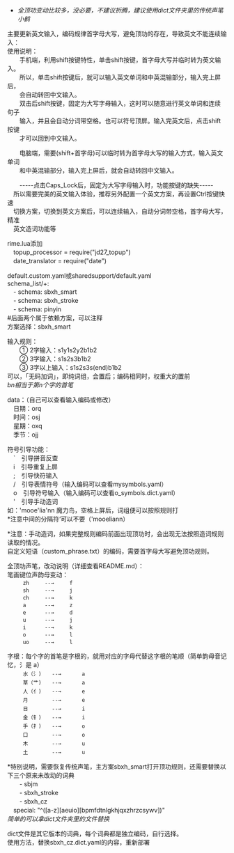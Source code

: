 * *全顶功变动比较多，没必要，不建议折腾，建议使用dict文件夹里的传统声笔小鹤*   

主要更新英文输入，编码规律首字母大写，避免顶功的存在，导致英文不能连续输入：	  
使用说明：	  
　　手机端，利用shift按键特性，单击shift按键，首字母大写并临时转为英文输入。	   
　　所以，单击shift按键后，就可以输入英文单词和中英混输部分，输入完上屏后，	   
　　会自动转回中文输入。	   
　　双击后shift按键，固定为大写字母输入，这时可以随意进行英文单词和连续句子	  
　　输入，并且会自动分词带空格。也可以符号顶屏。输入完英文后，点击shift按键	  
　　才可以回到中文输入。	   

　　电脑端，需要(shift+首字母)可以临时转为首字母大写的输入方式，输入英文单词	  
　　和中英混输部分，输入完上屏后，就会自动转回中文输入。	
         
　　-----点击Caps_Lock后，固定为大写字母输入时，功能按键的缺失-----	   
　所以需要完美的英文输入体验，推荐另外配置一个英文方案，再设置Ctrl按键快速	  
　切换方案，切换到英文方案后，可以连续输入，自动分词带空格，首字母大写，精准	  
　英文造词功能等  	  
    
rime.lua添加  
　topup_processor = require("jd27_topup")  
　date_translator = require("date")  
  
default.custom.yaml或sharedsupport/default.yaml  
schema_list/+:  
　- schema: sbxh_smart     
　- schema: sbxh_stroke    
　- schema: pinyin         
#后面两个属于依赖方案，可以注释  
方案选择：sbxh_smart  

输入规则：  
　　① 2字输入：s1y1s2y2b1b2  
　　② 3字输入：s1s2s3b1b2  
　　③ 3字以上输入：s1s2s3s(end)b1b2  
可以，「无码加词」，即纯词组，会置后；编码相同时，权重大的置前  
*bn相当于第n个字的首笔*  

data：（自己可以查看输入编码或修改）  
　日期：orq  
　时间：osj  
　星期：oxq  
　季节：ojj  

符号引导功能：  
　`　引导拼音反查  
　i　引导重复上屏  
　;　引导快符输入  
　/　引导表情符号（输入编码可以查看mysymbols.yaml）  
　o　引导符号输入（输入编码可以查看o_symbols.dict.yaml）  
　'　引导手动造词  
如：'mooe'lia'nn	魔力鸟，空格上屏后，词组便可以按照规则打  
*注意中间的分隔符‘可以不要（'mooeliann）  

*注意：手动造词，如果完整规则编码前面出现顶功时，会出现无法按照造词规则读取的情况。  
      自定义短语（custom_phrase.txt）的编码，需要首字母大写避免顶功规则。 

全顶功声笔，改动说明（详细查看README.md）：  
笔画键位声韵母变动：  
`　　　zh　　　--→　　　f　　　　`  
`　　　sh　　　--→　　　j　　　　`  
`　　　ch　　　--→　　　k　　　　`  
`　　　a 　　　--→　　　z　　　　`  
`　　　e 　　　--→　　　d　　　　`  
`　　　u 　　　--→　　　j　　　　`  
`　　　i 　　　--→　　　k　　　　`  
`　　　o 　　　--→　　　l　　　　`  
`　　　uo　　　--→　　　l　　　　`  

字根：每个字的首笔是字根的，就用对应的字母代替这字根的笔顺（简单韵母音记忆，氵是 a）  
`　　　水（氵)　　--→　　　　a　　　`　  
`　　　草（艹)　　--→　　　　a　　　`　  
`　　　人（亻)　　--→　　　　e　　　`　  
`　　　月 　　　　--→　　　　e　　　`　  
`　　　日 　　　　--→　　　　i　　　`　  
`　　　金（钅)　　--→　　　　i　　　`　  
`　　　手（扌)　　--→　　　　o　　　`　  
`　　　口 　　　　--→　　　　o　　　`　  
`　　　木　 　　　--→　　　　u　　　`　  
`　　　土　 　　　--→　　　　u　　　`　  

*特别说明，需要恢复传统声笔，主方案sbxh_smart打开顶功规则，还需要替换以下三个原来未改动的词典  
　　- sbjm          
　　- sbxh_stroke   
　　- sbxh_cz       
　special: "^([a-z][aeuio][bpmfdtnlgkhjqxzhrzcsywv])"  
*简单的可以拿dict文件夹里的文件替换*  

dict文件是其它版本的词典，每个词典都是独立编码，自行选择。  
使用方法，替换sbxh_cz.dict.yaml的内容，重新部署  
